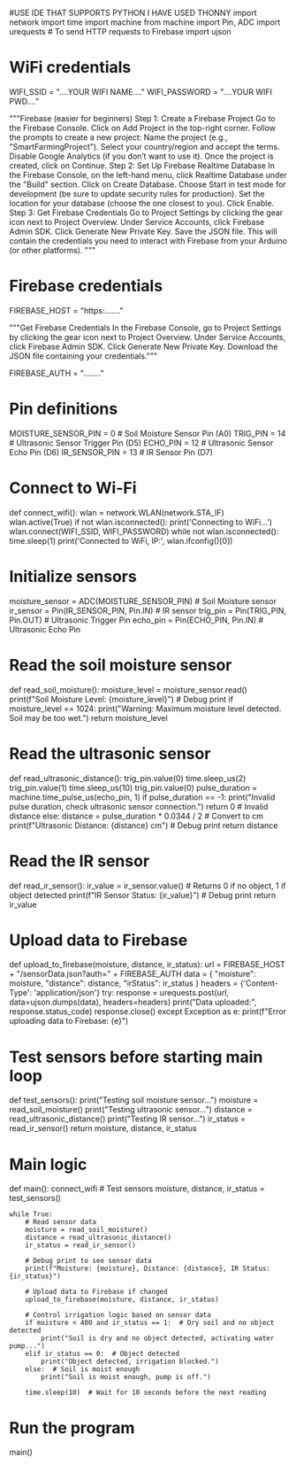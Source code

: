 #USE IDE THAT SUPPORTS PYTHON I HAVE USED THONNY
import network
import time
import machine
from machine import Pin, ADC
import urequests  # To send HTTP requests to Firebase
import ujson

# WiFi credentials
WIFI_SSID = "....YOUR WIFI NAME...."
WIFI_PASSWORD = "....YOUR WIFI PWD...."

"""Firebase (easier for beginners)
Step 1: Create a Firebase Project
Go to the Firebase Console.
Click on Add Project in the top-right corner.
Follow the prompts to create a new project:
Name the project (e.g., "SmartFarmingProject").
Select your country/region and accept the terms.
Disable Google Analytics (if you don’t want to use it).
Once the project is created, click on Continue.
Step 2: Set Up Firebase Realtime Database
In the Firebase Console, on the left-hand menu, click Realtime Database under the "Build" section.
Click on Create Database.
Choose Start in test mode for development (be sure to update security rules for production).
Set the location for your database (choose the one closest to you).
Click Enable.
Step 3: Get Firebase Credentials
Go to Project Settings by clicking the gear icon next to Project Overview.
Under Service Accounts, click Firebase Admin SDK.
Click Generate New Private Key.
Save the JSON file. This will contain the credentials you need to interact with Firebase from your Arduino (or other platforms).
"""

# Firebase credentials
FIREBASE_HOST = "https:......."

"""Get Firebase Credentials
In the Firebase Console, go to Project Settings by clicking the gear icon next to Project Overview.
Under Service Accounts, click Firebase Admin SDK.
Click Generate New Private Key.
Download the JSON file containing your credentials."""

FIREBASE_AUTH = "........"

# Pin definitions
MOISTURE_SENSOR_PIN = 0  # Soil Moisture Sensor Pin (A0)
TRIG_PIN = 14            # Ultrasonic Sensor Trigger Pin (D5)
ECHO_PIN = 12            # Ultrasonic Sensor Echo Pin (D6)
IR_SENSOR_PIN = 13       # IR Sensor Pin (D7)

# Connect to Wi-Fi
def connect_wifi():
    wlan = network.WLAN(network.STA_IF)
    wlan.active(True)
    if not wlan.isconnected():
        print('Connecting to WiFi...')
        wlan.connect(WIFI_SSID, WIFI_PASSWORD)
        while not wlan.isconnected():
            time.sleep(1)
    print('Connected to WiFi, IP:', wlan.ifconfig()[0])

# Initialize sensors
moisture_sensor = ADC(MOISTURE_SENSOR_PIN)  # Soil Moisture sensor
ir_sensor = Pin(IR_SENSOR_PIN, Pin.IN)  # IR sensor
trig_pin = Pin(TRIG_PIN, Pin.OUT)  # Ultrasonic Trigger Pin
echo_pin = Pin(ECHO_PIN, Pin.IN)  # Ultrasonic Echo Pin

# Read the soil moisture sensor
def read_soil_moisture():
    moisture_level = moisture_sensor.read()
    print(f"Soil Moisture Level: {moisture_level}")  # Debug print
    if moisture_level == 1024:
        print("Warning: Maximum moisture level detected. Soil may be too wet.")
    return moisture_level

# Read the ultrasonic sensor
def read_ultrasonic_distance():
    trig_pin.value(0)
    time.sleep_us(2)
    trig_pin.value(1)
    time.sleep_us(10)
    trig_pin.value(0)
    pulse_duration = machine.time_pulse_us(echo_pin, 1)
    if pulse_duration == -1:
        print("Invalid pulse duration, check ultrasonic sensor connection.")
        return 0  # Invalid distance
    else:
        distance = pulse_duration * 0.0344 / 2  # Convert to cm
        print(f"Ultrasonic Distance: {distance} cm")  # Debug print
        return distance

# Read the IR sensor
def read_ir_sensor():
    ir_value = ir_sensor.value()  # Returns 0 if no object, 1 if object detected
    print(f"IR Sensor Status: {ir_value}")  # Debug print
    return ir_value

# Upload data to Firebase
def upload_to_firebase(moisture, distance, ir_status):
    url = FIREBASE_HOST + "/sensorData.json?auth=" + FIREBASE_AUTH
    data = {
        "moisture": moisture,
        "distance": distance,
        "irStatus": ir_status
    }
    headers = {'Content-Type': 'application/json'}
    try:
        response = urequests.post(url, data=ujson.dumps(data), headers=headers)
        print("Data uploaded:", response.status_code)
        response.close()
    except Exception as e:
        print(f"Error uploading data to Firebase: {e}")

# Test sensors before starting main loop
def test_sensors():
    print("Testing soil moisture sensor...")
    moisture = read_soil_moisture()
    print("Testing ultrasonic sensor...")
    distance = read_ultrasonic_distance()
    print("Testing IR sensor...")
    ir_status = read_ir_sensor()
    return moisture, distance, ir_status

# Main logic
def main():
    connect_wifi
    # Test sensors
    moisture, distance, ir_status = test_sensors()

    while True:
        # Read sensor data
        moisture = read_soil_moisture()
        distance = read_ultrasonic_distance()
        ir_status = read_ir_sensor()

        # Debug print to see sensor data
        print(f"Moisture: {moisture}, Distance: {distance}, IR Status: {ir_status}")

        # Upload data to Firebase if changed
        upload_to_firebase(moisture, distance, ir_status)

        # Control irrigation logic based on sensor data
        if moisture < 400 and ir_status == 1:  # Dry soil and no object detected
            print("Soil is dry and no object detected, activating water pump...")
        elif ir_status == 0:  # Object detected
            print("Object detected, irrigation blocked.")
        else:  # Soil is moist enough
            print("Soil is moist enough, pump is off.")

        time.sleep(10)  # Wait for 10 seconds before the next reading

# Run the program
main()
